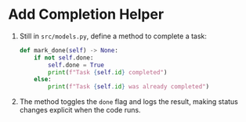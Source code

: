 # Add Completion Helper

1. Still in `src/models.py`, define a method to complete a task:
   ```python
   def mark_done(self) -> None:
       if not self.done:
           self.done = True
           print(f"Task {self.id} completed")
       else:
           print(f"Task {self.id} was already completed")
   ```
2. The method toggles the `done` flag and logs the result, making status
   changes explicit when the code runs.
